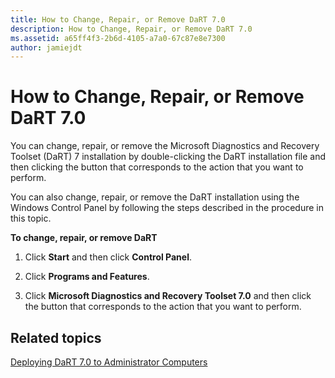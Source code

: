 ```yaml
---
title: How to Change, Repair, or Remove DaRT 7.0
description: How to Change, Repair, or Remove DaRT 7.0
ms.assetid: a65ff4f3-2b6d-4105-a7a0-67c87e8e7300
author: jamiejdt
---
```


# How to Change, Repair, or Remove DaRT 7.0


You can change, repair, or remove the Microsoft Diagnostics and Recovery Toolset (DaRT) 7 installation by double-clicking the DaRT installation file and then clicking the button that corresponds to the action that you want to perform.

You can also change, repair, or remove the DaRT installation using the Windows Control Panel by following the steps described in the procedure in this topic.

**To change, repair, or remove DaRT**

1.  Click **Start** and then click **Control Panel**.

2.  Click **Programs and Features**.

3.  Click **Microsoft Diagnostics and Recovery Toolset 7.0** and then click the button that corresponds to the action that you want to perform.

## Related topics


[Deploying DaRT 7.0 to Administrator Computers](deploying-dart-70-to-administrator-computers-dart-7.md)

 

 






